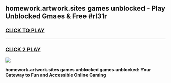 
## homework.artwork.sites games unblocked - Play Unblocked Gmaes & Free #rl31r
<h3>
<a href="https://premium.freeplayer.one?title=homework.artwork.sites_games_unblocked&ref=01M">CLICK TO PLAY</a></h3>
<hr>

<h3>
<a href="https://premium.freeplayer.one?title=homework.artwork.sites_games_unblocked&ref=01M">CLICK 2 PLAY</a>
  
</h3>

<a href="https://premium.freeplayer.one?title=homework.artwork.sites_games_unblocked&ref=01M"><img src="https://clearcache.store/games.png"></a>


**homework.artwork.sites games unblocked games unblocked: Your Gateway to Fun and Accessible Online Gaming**
